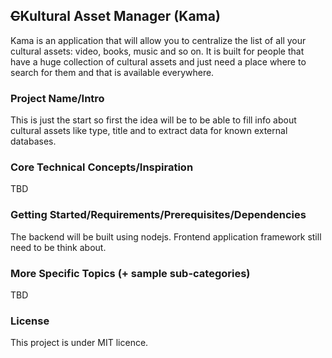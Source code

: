 ## ~~C~~Kultural Asset Manager (Kama)

Kama is an application that will allow you to centralize the list of all your cultural assets: video, books, music and so on.
It is built for people that have a huge collection of cultural assets and just need a place where to search for them and that is available everywhere.

### Project Name/Intro

This is just the start so first the idea will be to be able to fill info about cultural assets like type, title and to extract data for known external databases.

### Core Technical Concepts/Inspiration

TBD

### Getting Started/Requirements/Prerequisites/Dependencies

The backend will be built using nodejs.
Frontend application framework still need to be think about.

### More Specific Topics (+ sample sub-categories)

TBD

### License

This project is under MIT licence.